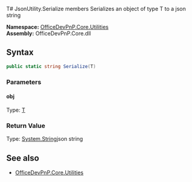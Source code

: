 T# JsonUtility.Serialize members
Serializes an object of type T to a json string  

**Namespace:** [OfficeDevPnP.Core.Utilities](OfficeDevPnP.Core.Utilities.md)  
**Assembly:** OfficeDevPnP.Core.dll  
## Syntax
```C#
public static string Serialize(T)
```
### Parameters
#### obj
Type: [T](T.md) 
#### 
### Return Value
Type: [System.String](System.String.md)json string
## See also
- [OfficeDevPnP.Core.Utilities](OfficeDevPnP.Core.Utilities.md)
